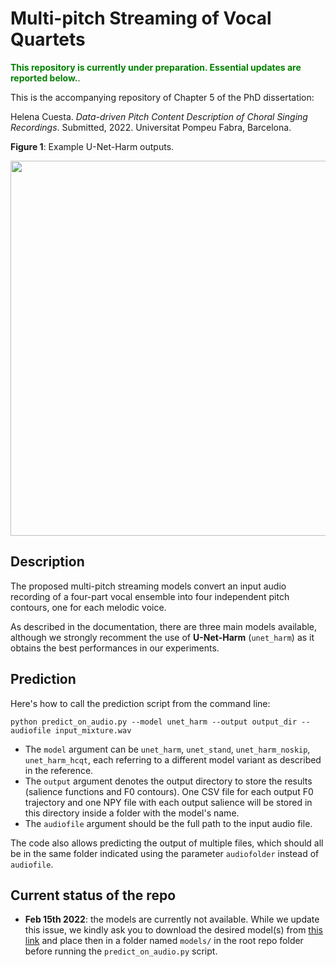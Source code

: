 # Multi-pitch Streaming of Vocal Quartets

<span style="color:green">**This repository is currently under preparation. Essential updates are reported below.**</span>.

This is the accompanying repository of Chapter 5 of the PhD dissertation:

Helena Cuesta. _Data-driven Pitch Content Description of Choral Singing Recordings_. Submitted, 2022.
Universitat Pompeu Fabra, Barcelona.

**Figure 1**: Example U-Net-Harm outputs.

<img src="https://user-images.githubusercontent.com/5990088/154234442-883670d8-807b-4520-83b4-315ca86ff518.png" width="600"/>


## Description

The proposed multi-pitch streaming models convert an input audio recording of a four-part vocal ensemble into four independent pitch contours, one for each melodic voice.

As described in the documentation, there are three main models available, although we strongly recomment the use of **U-Net-Harm** (`unet_harm`) as it obtains the best performances in our experiments.

## Prediction

Here's how to call the prediction script from the command line:

``python predict_on_audio.py --model unet_harm --output output_dir --audiofile input_mixture.wav``

* The `model` argument can be `unet_harm`, `unet_stand`, `unet_harm_noskip`, `unet_harm_hcqt`, each referring to a different model variant as described in the reference.
* The `output` argument denotes the output directory to store the results (salience functions and F0 contours). One CSV file for each output F0 trajectory and one NPY file with each output salience will be stored
in this directory inside a folder with the model's name.
* The `audiofile` argument should be the full path to the input audio file.

The code also allows predicting the output of multiple files, which should all be in the same folder indicated using the parameter `audiofolder` instead of `audiofile`.

## Current status of the repo
* **Feb 15th 2022**: the models are currently not available. While we update this issue, we kindly ask you to download the desired model(s) from
<a href="https://drive.google.com/drive/folders/1-P3MWlMeZstfeUqXloCxYP-e79URG89X?usp=sharing">this link</a> and place then in a folder named `models/` in the root repo folder before running the `predict_on_audio.py` script.
